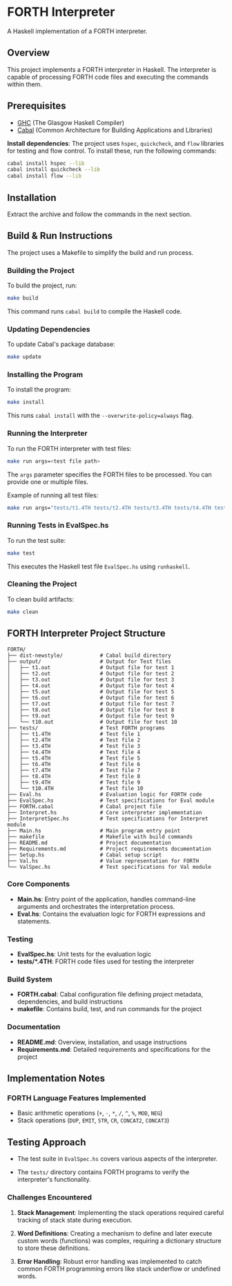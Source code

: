 # FORTH Interpreter

A Haskell implementation of a FORTH interpreter.

## Overview

This project implements a FORTH interpreter in Haskell. The interpreter is capable of processing FORTH code files and executing the commands within them.

## Prerequisites

- [GHC](https://www.haskell.org/ghc/) (The Glasgow Haskell Compiler)
- [Cabal](https://www.haskell.org/cabal/) (Common Architecture for Building Applications and Libraries)

**Install dependencies**:
   The project uses `hspec`, `quickcheck`, and `flow` libraries for testing and flow control. To install these, run the following commands:

   ```bash
   cabal install hspec --lib
   cabal install quickcheck --lib
   cabal install flow --lib
   ```

## Installation

Extract the archive and follow the commands in the next section.

## Build & Run Instructions

The project uses a Makefile to simplify the build and run process.

### Building the Project

To build the project, run:

```bash
make build
```

This command runs `cabal build` to compile the Haskell code.

### Updating Dependencies

To update Cabal's package database:

```bash
make update
```

### Installing the Program

To install the program:

```bash
make install
```

This runs `cabal install` with the `--overwrite-policy=always` flag.

### Running the Interpreter

To run the FORTH interpreter with test files:

```bash
make run args=<test file path>
```

The `args` parameter specifies the FORTH files to be processed. You can provide one or multiple files.

Example of running all test files:

```bash
make run args="tests/t1.4TH tests/t2.4TH tests/t3.4TH tests/t4.4TH tests/t5.4TH tests/t6.4TH tests/t7.4TH tests/t8.4TH tests/t9.4TH tests/t10.4TH"
```

### Running Tests in EvalSpec.hs

To run the test suite:

```bash
make test
```

This executes the Haskell test file `EvalSpec.hs` using `runhaskell`.

### Cleaning the Project

To clean build artifacts:

```bash
make clean
```

## FORTH Interpreter Project Structure

```
FORTH/
├── dist-newstyle/            # Cabal build directory
├── output/                   # Output for Test files
│   ├── t1.out                # Output file for test 1
│   ├── t2.out                # Output file for test 2
│   ├── t3.out                # Output file for test 3
│   ├── t4.out                # Output file for test 4
│   ├── t5.out                # Output file for test 5
│   ├── t6.out                # Output file for test 6
│   ├── t7.out                # Output file for test 7
│   ├── t8.out                # Output file for test 8
│   ├── t9.out                # Output file for test 9
│   └── t10.out               # Output file for test 10
├── tests/                    # Test FORTH programs
│   ├── t1.4TH                # Test file 1
│   ├── t2.4TH                # Test file 2
│   ├── t3.4TH                # Test file 3
│   ├── t4.4TH                # Test file 4
│   ├── t5.4TH                # Test file 5
│   ├── t6.4TH                # Test file 6
│   ├── t7.4TH                # Test file 7
│   ├── t8.4TH                # Test file 8
│   ├── t9.4TH                # Test file 9
│   └── t10.4TH               # Test file 10
├── Eval.hs                   # Evaluation logic for FORTH code
├── EvalSpec.hs               # Test specifications for Eval module
├── FORTH.cabal               # Cabal project file
├── Interpret.hs              # Core interpreter implementation
├── InterpretSpec.hs          # Test specifications for Interpret module
├── Main.hs                   # Main program entry point
├── makefile                  # Makefile with build commands
├── README.md                 # Project documentation
├── Requirements.md           # Project requirements documentation
├── Setup.hs                  # Cabal setup script
├── Val.hs                    # Value representation for FORTH
└── ValSpec.hs                # Test specifications for Val module
```

### Core Components

- **Main.hs**: Entry point of the application, handles command-line arguments and orchestrates the interpretation process.
- **Eval.hs**: Contains the evaluation logic for FORTH expressions and statements.

### Testing

- **EvalSpec.hs**: Unit tests for the evaluation logic
- **tests/*.4TH**: FORTH code files used for testing the interpreter

### Build System

- **FORTH.cabal**: Cabal configuration file defining project metadata, dependencies, and build instructions
- **makefile**: Contains build, test, and run commands for the project

### Documentation

- **README.md**: Overview, installation, and usage instructions
- **Requirements.md**: Detailed requirements and specifications for the project


## Implementation Notes

### FORTH Language Features Implemented

- Basic arithmetic operations (`+`, `-`, `*`, `/`, `^`, `%`, `MOD`, `NEG`)
- Stack operations (`DUP`, `EMIT`, `STR`, `CR`, `CONCAT2`, `CONCAT3`)

## Testing Approach

- The test suite in `EvalSpec.hs` covers various aspects of the interpreter.

- The `tests/` directory contains FORTH programs to verify the interpreter's functionality.

### Challenges Encountered

1. **Stack Management**: Implementing the stack operations required careful tracking of stack state during execution.

3. **Word Definitions**: Creating a mechanism to define and later execute custom words (functions) was complex, requiring a dictionary structure to store these definitions.

5. **Error Handling**: Robust error handling was implemented to catch common FORTH programming errors like stack underflow or undefined words.
